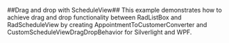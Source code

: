 ##Drag and drop with ScheduleView##
This example demonstrates how to achieve drag and drop functionality between RadListBox and RadScheduleView by creating AppointmentToCustomerConverter and CustomScheduleViewDragDropBehavior
for Silverlight and WPF.